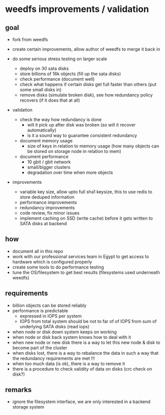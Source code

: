 # weedfs improvements / validation

## goal

* fork from weedfs
* create certain improvements, allow author of weedfs to merge it back in
* do some serious stress testing on larger scale
  * deploy on 30 sata disks
  * store billions of 16k objects (fill up the sata disks)
  * check performance (document well)
  * check what happens if certain disks get full faster than others (put some small disks in)
  * remove disks (simulate broken disk), see how redundancy policy recovers (if it does that at all)
* validation
  * check the way how redundancy is done
    * will it pick up after disk was broken (so will it recover automatically)
    * is it a sound way to guarantee consistent redundancy
  * document memory usage
    * size of keys in relation to memory usage (how many objects can be stored on storage node in relation to mem)
  * document performance
    * 10 gbit / gbit network
    * small/bigger clusters
    * degradation over time when more objects

* improvements
  * variable key size, allow upto full sha1 keysize, this to use redis to store deduped information
  * performance improvements
  * redundancy improvements
  * code review, fix minor issues
  * implement caching on SSD (write cache) before it gets written to SATA disks at backend

## how
* document all in this repo
* work with our professional services team in Egypt to get access to hardware which is configured properly
* create some tools to do performance testing
* tune the OS/filesystem to get best results (filesystems used underneath weedfs)
  
## requirements

* billion objects can be stored reliably
* performance is predictable
  * expressed in IOPS per system
  * IOPS from total system should be not to far of of IOPS from sum of underlying SATA disks (read iops)
* when node or disk down system keeps on working
* when node or disk back system knows how to deal with it
* when new node or new disk there is a way to let this new node & disk to become part of the cluster
* when disks lost, there is a way to rebalance the data in such a way that the redundancy requirements are met !!!
* when too much data (is ok), there is a way to remove it
* there is a procedure to check validity of data on disks (crc check on disk?)

## remarks

* ignore the filesystem interface, we are only interested in a backend storage system
